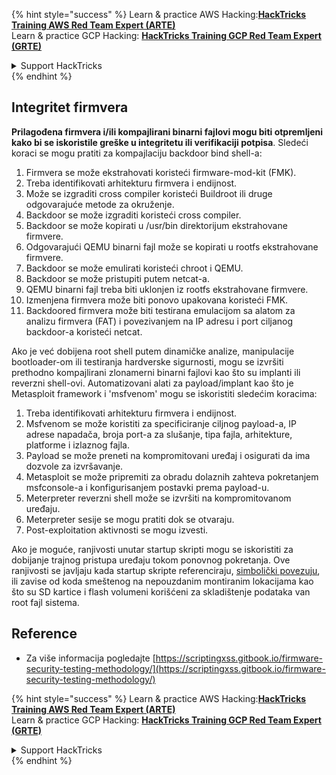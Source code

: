 {% hint style="success" %}
Learn & practice AWS Hacking:<img src="/.gitbook/assets/arte.png" alt="" data-size="line">[**HackTricks Training AWS Red Team Expert (ARTE)**](https://training.hacktricks.xyz/courses/arte)<img src="/.gitbook/assets/arte.png" alt="" data-size="line">\
Learn & practice GCP Hacking: <img src="/.gitbook/assets/grte.png" alt="" data-size="line">[**HackTricks Training GCP Red Team Expert (GRTE)**<img src="/.gitbook/assets/grte.png" alt="" data-size="line">](https://training.hacktricks.xyz/courses/grte)

<details>

<summary>Support HackTricks</summary>

* Check the [**subscription plans**](https://github.com/sponsors/carlospolop)!
* **Join the** 💬 [**Discord group**](https://discord.gg/hRep4RUj7f) or the [**telegram group**](https://t.me/peass) or **follow** us on **Twitter** 🐦 [**@hacktricks\_live**](https://twitter.com/hacktricks\_live)**.**
* **Share hacking tricks by submitting PRs to the** [**HackTricks**](https://github.com/carlospolop/hacktricks) and [**HackTricks Cloud**](https://github.com/carlospolop/hacktricks-cloud) github repos.

</details>
{% endhint %}

## Integritet firmvera

**Prilagođena firmvera i/ili kompajlirani binarni fajlovi mogu biti otpremljeni kako bi se iskoristile greške u integritetu ili verifikaciji potpisa**. Sledeći koraci se mogu pratiti za kompajlaciju backdoor bind shell-a:

1. Firmvera se može ekstrahovati koristeći firmware-mod-kit (FMK).
2. Treba identifikovati arhitekturu firmvera i endijnost.
3. Može se izgraditi cross compiler koristeći Buildroot ili druge odgovarajuće metode za okruženje.
4. Backdoor se može izgraditi koristeći cross compiler.
5. Backdoor se može kopirati u /usr/bin direktorijum ekstrahovane firmvere.
6. Odgovarajući QEMU binarni fajl može se kopirati u rootfs ekstrahovane firmvere.
7. Backdoor se može emulirati koristeći chroot i QEMU.
8. Backdoor se može pristupiti putem netcat-a.
9. QEMU binarni fajl treba biti uklonjen iz rootfs ekstrahovane firmvere.
10. Izmenjena firmvera može biti ponovo upakovana koristeći FMK.
11. Backdoored firmvera može biti testirana emulacijom sa alatom za analizu firmvera (FAT) i povezivanjem na IP adresu i port ciljanog backdoor-a koristeći netcat.

Ako je već dobijena root shell putem dinamičke analize, manipulacije bootloader-om ili testiranja hardverske sigurnosti, mogu se izvršiti prethodno kompajlirani zlonamerni binarni fajlovi kao što su implanti ili reverzni shell-ovi. Automatizovani alati za payload/implant kao što je Metasploit framework i 'msfvenom' mogu se iskoristiti sledećim koracima:

1. Treba identifikovati arhitekturu firmvera i endijnost.
2. Msfvenom se može koristiti za specificiranje ciljnog payload-a, IP adrese napadača, broja port-a za slušanje, tipa fajla, arhitekture, platforme i izlaznog fajla.
3. Payload se može preneti na kompromitovani uređaj i osigurati da ima dozvole za izvršavanje.
4. Metasploit se može pripremiti za obradu dolaznih zahteva pokretanjem msfconsole-a i konfigurisanjem postavki prema payload-u.
5. Meterpreter reverzni shell može se izvršiti na kompromitovanom uređaju.
6. Meterpreter sesije se mogu pratiti dok se otvaraju.
7. Post-exploitation aktivnosti se mogu izvesti.

Ako je moguće, ranjivosti unutar startup skripti mogu se iskoristiti za dobijanje trajnog pristupa uređaju tokom ponovnog pokretanja. Ove ranjivosti se javljaju kada startup skripte referenciraju, [simbolički povezuju](https://www.chromium.org/chromium-os/chromiumos-design-docs/hardening-against-malicious-stateful-data), ili zavise od koda smeštenog na nepouzdanim montiranim lokacijama kao što su SD kartice i flash volumeni korišćeni za skladištenje podataka van root fajl sistema.

## Reference
* Za više informacija pogledajte [https://scriptingxss.gitbook.io/firmware-security-testing-methodology/](https://scriptingxss.gitbook.io/firmware-security-testing-methodology/)

{% hint style="success" %}
Learn & practice AWS Hacking:<img src="/.gitbook/assets/arte.png" alt="" data-size="line">[**HackTricks Training AWS Red Team Expert (ARTE)**](https://training.hacktricks.xyz/courses/arte)<img src="/.gitbook/assets/arte.png" alt="" data-size="line">\
Learn & practice GCP Hacking: <img src="/.gitbook/assets/grte.png" alt="" data-size="line">[**HackTricks Training GCP Red Team Expert (GRTE)**<img src="/.gitbook/assets/grte.png" alt="" data-size="line">](https://training.hacktricks.xyz/courses/grte)

<details>

<summary>Support HackTricks</summary>

* Check the [**subscription plans**](https://github.com/sponsors/carlospolop)!
* **Join the** 💬 [**Discord group**](https://discord.gg/hRep4RUj7f) or the [**telegram group**](https://t.me/peass) or **follow** us on **Twitter** 🐦 [**@hacktricks\_live**](https://twitter.com/hacktricks\_live)**.**
* **Share hacking tricks by submitting PRs to the** [**HackTricks**](https://github.com/carlospolop/hacktricks) and [**HackTricks Cloud**](https://github.com/carlospolop/hacktricks-cloud) github repos.

</details>
{% endhint %}
